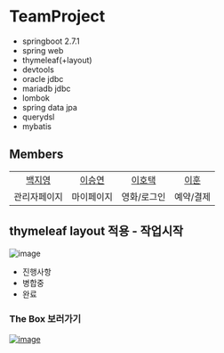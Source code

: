 # TeamProject

+ springboot 2.7.1
+ spring web
+ thymeleaf(+layout)
+ devtools
+ oracle jdbc
+ mariadb jdbc
+ lombok
+ spring data jpa
+ querydsl
+ mybatis



## Members

<table style="text-align: center">
 
  <tr>
    <td><a href="https://github.com/jiyoung-B">백지영</a></td>
    <td><a href="https://github.com/Yogurrr">이승연</a></td>
    <td><a href="https://github.com/hoteaklee">이호택</a></td>
    <td><a href="https://github.com/Dontlikenaming">이훈</a></td>
  </tr>
  <tr>
    <td>관리자페이지</td>
    <td>마이페이지</td>
    <td>영화/로그인</td>
    <td>예약/결제</td>
</table>


<!-- 백지영 : https://github.com/jiyoung-B  
이승연 : https://github.com/Yogurrr  
이호택 : https://github.com/hoteaklee  
이&nbsp;&nbsp; 훈 : https://github.com/Dontlikenaming  -->
  

## thymeleaf layout 적용 - 작업시작
![image](https://github.com/jiyoung-B/thebox/assets/121989964/893bf5f2-345d-4082-a06a-f7cbb5269c22)



+ 진행사항
+ 병합중
+ 완료

### The Box 보러가기
<a href="https://vo.la/TbxOV">![image](https://github.com/jiyoung-B/thebox/assets/121989964/b587b5da-2e1b-4fd0-8b3a-788cec3354bb)</a>
